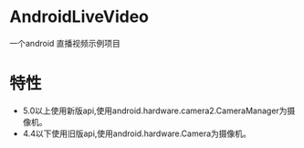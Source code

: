 # AndroidLiveVideo
一个android 直播视频示例项目

# 特性
+ 5.0以上使用新版api,使用android.hardware.camera2.CameraManager为摄像机。
+ 4.4以下使用旧版api,使用android.hardware.Camera为摄像机。